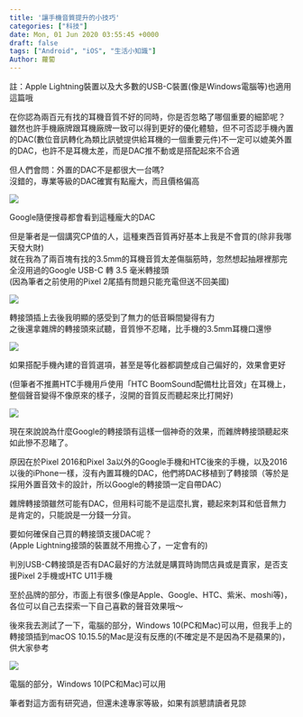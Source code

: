 ```yaml
---
title: '讓手機音質提升的小技巧'
categories: ["科技"]
date: Mon, 01 Jun 2020 03:55:45 +0000
draft: false
tags: ["Android", "iOS", "生活小知識"]
Author: 蘿蔔
---
```


註：Apple Lightning裝置以及大多數的USB-C裝置(像是Windows電腦等)也適用這篇哦  
  
在你認為兩百元有找的耳機音質不好的同時，你是否忽略了哪個重要的細節呢？  
雖然也許手機廠牌跟耳機廠牌一致可以得到更好的優化體驗，但不可否認手機內置的DAC(數位音訊轉化為類比訊號提供給耳機的一個重要元件)不一定可以媲美外置的DAC，也許不是耳機太差，而是DAC推不動或是搭配起來不合適

但人們會問：外置的DAC不是都很大一台嗎?  
沒錯的，專業等級的DAC確實有點龐大，而且價格偏高

![](https://static-a1.steveyi.net/media/blog/2020060102552564.png)

Google隨便搜尋都會看到這種龐大的DAC

但是筆者是一個講究CP值的人，這種東西音質再好基本上我是不會買的(除非我哪天發大財)  
就在我為了兩百塊有找的3.5mm的耳機音質太差傷腦筋時，忽然想起抽屜裡那完全沒用過的Google USB-C 轉 3.5 毫米轉接頭  
(因為筆者之前使用的Pixel 2尾插有問題只能充電但送不回美國)

![](https://static-a1.steveyi.net/media/blog/2020060103063749.jpg)

轉接頭插上去後我明顯的感受到了無力的低音瞬間變得有力  
之後還拿雜牌的轉接頭來試聽，音質慘不忍睹，比手機的3.5mm耳機口還慘

![](https://static-a1.steveyi.net/media/blog/2020060103152993-scaled.jpg)

如果搭配手機內建的音質選項，甚至是等化器都調整成自己偏好的，效果會更好  
  
(但筆者不推薦HTC手機用戶使用「HTC BoomSound配備杜比音效」在耳機上，整個聲音變得不像原來的樣子，沒開的音質反而聽起來比打開好)

![](https://static-a1.steveyi.net/media/blog/2020060103253098.jpg)

現在來說說為什麼Google的轉接頭有這樣一個神奇的效果，而雜牌轉接頭聽起來如此慘不忍睹了。

原因在於Pixel 2016和Pixel 3a以外的Google手機和HTC後來的手機，以及2016以後的iPhone一樣，沒有內置耳機的DAC，他們將DAC移植到了轉接頭（等於是採用外置音效卡的設計，所以Google的轉接頭一定自帶DAC）  
  
雜牌轉接頭雖然可能有DAC，但用料可能不是這麼扎實，聽起來刺耳和低音無力是肯定的，只能說是一分錢一分貨。

要如何確保自己買的轉接頭支援DAC呢？  
(Apple Lightning接頭的裝置就不用擔心了，一定會有的)  
  
判別USB-C轉接頭是否有DAC最好的方法就是購買時詢問店員或是賣家，是否支援Pixel 2手機或HTC U11手機  
  
至於品牌的部分，市面上有很多(像是Apple、Google、HTC、紫米、moshi等)，各位可以自己去探索一下自己喜歡的聲音效果哦～  
  
  
  

後來我去測試了一下，電腦的部分，Windows 10(PC和Mac)可以用，但我手上的轉接頭插到macOS 10.15.5的Mac是沒有反應的(不確定是不是因為不是蘋果的)，供大家參考  
  

![](https://static-a1.steveyi.net/media/blog/2020060300231492.png)

電腦的部分，Windows 10(PC和Mac)可以用

  
  
  

筆者對這方面有研究過，但還未達專家等級，如果有誤懇請讀者見諒  
